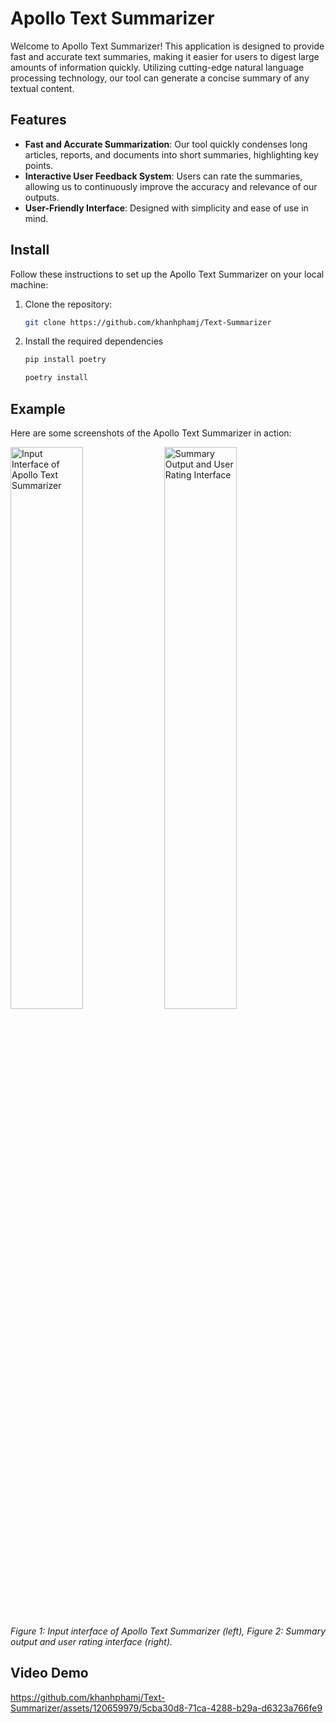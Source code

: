 # Apollo Text Summarizer

Welcome to Apollo Text Summarizer! This application is designed to provide fast and accurate text summaries, making it easier for users to digest large amounts of information quickly. Utilizing cutting-edge natural language processing technology, our tool can generate a concise summary of any textual content.

## Features

- **Fast and Accurate Summarization**: Our tool quickly condenses long articles, reports, and documents into short summaries, highlighting key points.
- **Interactive User Feedback System**: Users can rate the summaries, allowing us to continuously improve the accuracy and relevance of our outputs.
- **User-Friendly Interface**: Designed with simplicity and ease of use in mind.

## Install

Follow these instructions to set up the Apollo Text Summarizer on your local machine:

1. Clone the repository:
   ```bash
   git clone https://github.com/khanhphamj/Text-Summarizer

2. Install the required dependencies
   ```bash
   pip install poetry
   ```
   ```bash
   poetry install
   ```
## Example

Here are some screenshots of the Apollo Text Summarizer in action:

<p float="left">
  <img src="https://github.com/khanhphamj/Text-Summarizer/assets/120659979/9b35ffbd-485f-4bcb-9090-668b252c5094" width="48%" alt="Input Interface of Apollo Text Summarizer" />
  <img src="https://github.com/khanhphamj/Text-Summarizer/assets/120659979/85d33ad6-13cb-4631-9062-7b8d86da4e7f" width="48%" alt="Summary Output and User Rating Interface" />
</p>

*Figure 1: Input interface of Apollo Text Summarizer (left), Figure 2: Summary output and user rating interface (right).*

## Video Demo

https://github.com/khanhphamj/Text-Summarizer/assets/120659979/5cba30d8-71ca-4288-b29a-d6323a766fe9

